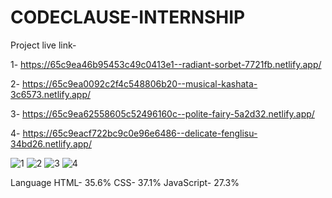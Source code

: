 # CODECLAUSE-INTERNSHIP

Project live link- 

1- https://65c9ea46b95453c49c0413e1--radiant-sorbet-7721fb.netlify.app/

2- https://65c9ea0092c2f4c548806b20--musical-kashata-3c6573.netlify.app/

3- https://65c9ea62558605c52496160c--polite-fairy-5a2d32.netlify.app/

4- https://65c9eacf722bc9c0e96e6486--delicate-fenglisu-34bd26.netlify.app/

![1](https://github.com/abhisek2004/CODECLAUSE-INTERNSHIP/assets/117925314/cbe41d4e-5c5d-46e6-a3a2-0d46820d9023)
![2](https://github.com/abhisek2004/CODECLAUSE-INTERNSHIP/assets/117925314/832483fb-fa23-473a-8e17-27ebe0f4518c)
![3](https://github.com/abhisek2004/CODECLAUSE-INTERNSHIP/assets/117925314/dc50568b-54d7-4411-8351-78551792468a)
![4](https://github.com/abhisek2004/CODECLAUSE-INTERNSHIP/assets/117925314/092a63dd-1894-4277-acb7-b96326c4d2d3)

Language
HTML- 35.6%
CSS- 37.1%
JavaScript- 27.3%
